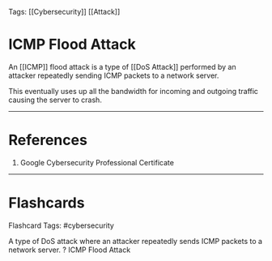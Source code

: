 Tags: [[Cybersecurity]] [[Attack]]

# ICMP Flood Attack

An [[ICMP]] flood attack is a type of [[DoS Attack]] performed by an attacker repeatedly sending ICMP packets to a network server.

This eventually uses up all the bandwidth for incoming and outgoing traffic causing the server to crash.

---

# References

1. Google Cybersecurity Professional Certificate

---

# Flashcards

Flashcard Tags: #cybersecurity

A type of DoS attack where an attacker repeatedly sends ICMP packets to a network server.
?
ICMP Flood Attack

<!--SR:!2024-05-15,4,270-->
